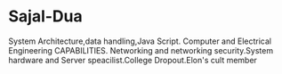 # Sajal-Dua
System Architecture,data handling,Java Script. Computer and Electrical Engineering CAPABILITIES. Networking and networking security.System hardware and Server speacilist.College Dropout.Elon's cult member
